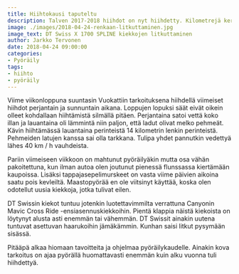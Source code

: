 ```yaml
---
title: Hiihtokausi taputeltu
description: Talven 2017-2018 hiihdot on nyt hiihdetty. Kilometrejä kertyi ladulta mukaan 1282 kilometriä. Suurin syy muhkeaan lukuun on loistava hiihtotalvi.
image: ./images/2018-04-24-renkaan-litkuttaminen.jpg
image_text: DT Swiss X 1700 SPLINE kiekkojen litkuttaminen
author: Jarkko Tervonen
date: 2018-04-24 09:00:00
categories:
- Pyöräily
tags:
- hiihto
- pyöräily
---
```

Viime viikonloppuna suuntasin Vuokattiin tarkoituksena hiihdellä viimeiset hiihdot perjantain ja sunnuntain aikana. Loppujen lopuksi säät eivät oikein olleet kohdallaan hiihtämistä silmällä pitäen. Perjantaina satoi vettä koko illan ja lauantaina oli lämmintä niin paljon, että ladut olivat melko pehmeät. Kävin hiihtämässä lauantaina perinteistä 14 kilometrin lenkin perinteistä. Pehmeiden latujen kanssa sai olla tarkkana. Tulipa yhdet pannutkin vedettyä lähes 40 km / h vauhdeista.

Pariin viimeiseen viikkoon on mahtunut pyöräilyäkin mutta osa vähän pakoitettuna, kun ilman autoa olen joutunut pienessä flunssassa kiertämään kaupoissa. Lisäksi tappajasepelimurskeet on vasta viime päivien aikoina saatu pois kevleiltä. Maastopyörää en ole viitsinyt käyttää, koska olen odotellut uusia kiekkoja, jotka tulivat eilen.

DT Swissin kiekot tuntuu jotenkin luotettavimmilta verrattuna Canyonin Mavic Cross Ride -ensiasennuskiekkoihin. Pientä klappia näistä kiekoista on löytynyt alusta asti enemmän tai vähemmän. DT Swissit ainakin uutena tuntuvat asettuvan haarukoihin jämäkämmin. Kunhan saisi litkut pysymään sisässä.

Pitääpä alkaa hiomaan tavoitteita ja ohjelmaa pyöräilykaudelle. Ainakin kova tarkoitus on ajaa pyörällä huomattavasti enemmän kuin alku vuonna tuli hiihdettyä.

